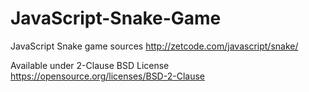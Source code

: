 # JavaScript-Snake-Game
JavaScript Snake game sources 
http://zetcode.com/javascript/snake/


Available under 2-Clause BSD License https://opensource.org/licenses/BSD-2-Clause
